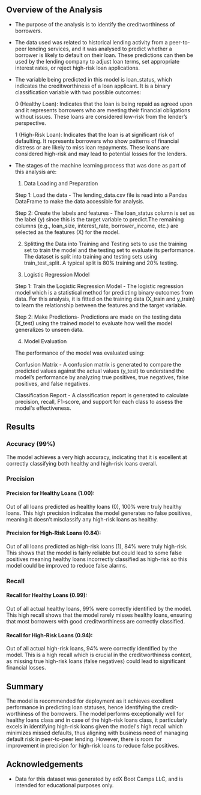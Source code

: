 ## Overview of the Analysis

* The purpose of the analysis is to identify the creditworthiness of borrowers. 

* The data used was related to historical lending activity from a peer-to-peer lending services, and it was analysed to predict whether a borrower is likely to default on their loan. These predictions can then be used by the lending company to adjust loan terms, set appropriate interest rates, or reject high-risk loan applications.

* The variable being predicted in this model is loan_status, which indicates the creditworthiness of a loan applicant. It is a binary classification variable with two possible outcomes:  

    0 (Healthy Loan): Indicates that the loan is being repaid as agreed upon and it represents borrowers who are meeting their financial obligations without issues. These loans are considered low-risk from the lender’s perspective.  

    1 (High-Risk Loan): Indicates that the loan is at significant risk of defaulting. It represents borrowers who show patterns of financial distress or are likely to miss loan repayments. These loans are considered high-risk and may lead to potential losses for the lenders.

* The stages of the machine learning process that was done as  part of this analysis are:  
    1. Data Loading and Preparation

    Step 1: Load the data - The lending_data.csv file is read into a Pandas DataFrame to make the data accessible for analysis.  

    Step 2: Create the labels and features - The loan_status column is set as the label (y) since this is the target variable to predict.The remaining columns (e.g., loan_size, interest_rate, borrower_income, etc.) are selected as the features (X) for the model.  

    2. Splitting the Data into Training and Testing sets to use the training set to train the model and the testing set to evaluate its performance. The dataset is split into training and testing sets using train_test_split. A typical split is 80% training and 20% testing.

   3. Logistic Regression Model

    Step 1: Train the Logistic Regression Model - The logistic regression model which is a statistical method for predicting binary outcomes from data. For this analysis, it is fitted on the training data (X_train and y_train) to learn the relationship between the features and the target variable.

    Step 2: Make Predictions- Predictions are made on the testing data (X_test) using the trained model to evaluate how well the model generalizes to unseen data.
    
    4. Model Evaluation
    
    
    The performance of the model was evaluated using: 
        
    Confusion Matrix - A confusion matrix is generated to compare the predicted values against the actual values (y_test) to understand the model’s performance by analyzing true positives, true negatives, false positives, and false negatives.

    Classification Report - A classification report is generated to calculate precision, recall, F1-score, and support for each class to assess the model's effectiveness.

## Results

### Accuracy (99%)
The model achieves a very high accuracy, indicating that it is excellent at correctly classifying both healthy and high-risk loans overall.

### Precision

#### Precision for Healthy Loans (1.00): 
Out of all loans predicted as healthy loans (0), 100% were truly healthy loans. This high precision indicates the model generates no false positives, meaning it doesn’t  misclassify any high-risk loans as healthy.

#### Precision for High-Risk Loans (0.84):
Out of all loans predicted as high-risk loans (1), 84% were truly high-risk. This shows that the model is fairly reliable but could lead to some false positives meaning healthy loans incorrectly classified as high-risk so this model could be improved to reduce false alarms.

### Recall

#### Recall for Healthy Loans (0.99): 
Out of all actual healthy loans, 99% were correctly identified by the model.
This high recall shows that the model rarely misses healthy loans, ensuring that most borrowers with good creditworthiness are correctly classified.

#### Recall for High-Risk Loans (0.94):
Out of all actual high-risk loans, 94% were correctly identified by the model.
This is a high recall which is crucial in the creditworthiness context, as missing true high-risk loans (false negatives) could lead to significant financial losses.


## Summary

The model is recommended for deployment as it achieves excellent performance in predicting loan statuses, hence identifying the credit-worthiness of the borrowers. The model performs exceptionally well for healthy loans class and in case of the high-risk loans class, it particularly excels in identifying high-risk loans given the model's high recall which minimizes missed defaults, thus aligning with business need of managing default risk in peer-to-peer lending. However, there is room for improvement in precision for high-risk loans to reduce false positives.



## Acknowledgements

 - Data for this dataset was generated by edX Boot Camps LLC, and is intended for educational purposes only.


